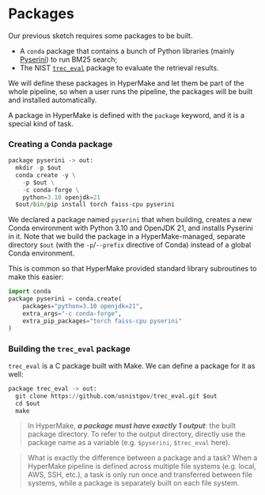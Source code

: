 # Packages

Our previous sketch requires some packages to be built. 
 - A `conda` package that contains a bunch of Python libraries (mainly [Pyserini](https://github.com/castorini/pyserini)) to run BM25 search;
 - The NIST [`trec_eval`](https://github.com/usnistgov/trec_eval) package to evaluate the retrieval results.

We will define these packages in HyperMake and let them be part of the whole pipeline, 
so when a user runs the pipeline, the packages will be built and installed automatically.

A package in HyperMake is defined with the `package` keyword, and it is a special kind of task.

### Creating a Conda package
```python
package pyserini -> out:
  mkdir -p $out
  conda create -y \
    -p $out \
    -c conda-forge \
    python=3.10 openjdk=21
  $out/bin/pip install torch faiss-cpu pyserini
```

We declared a package named `pyserini` that when building, creates a new Conda environment with Python 3.10 and OpenJDK 21, and installs Pyserini in it. Note that we build the package in a HyperMake-managed, separate directory `$out` (with the `-p`/`--prefix` directive of Conda) instead of a global Conda environment.

This is common so that HyperMake provided standard library subroutines to make this easier:
```python
import conda
package pyserini = conda.create(
    packages="python=3.10 openjdk=21",
    extra_args="-c conda-forge",
    extra_pip_packages="torch faiss-cpu pyserini"
)
```

### Building the `trec_eval` package
`trec_eval` is a C package built with Make. We can define a package for it as well:
```python
package trec_eval -> out:
  git clone https://github.com/usnistgov/trec_eval.git $out
  cd $out
  make
```

> In HyperMake, ***a package must have exactly 1 output***: the built package directory. To refer to the output directory, directly use the package name as a variable (e.g. `$pyserini`, `$trec_eval` here).

> What is exactly the difference between a package and a task?
> When a HyperMake pipeline is defined across multiple file systems (e.g. local, AWS, SSH, etc.), 
> a task is only run once and transferred between file systems, while a package is separately built on each file system.
